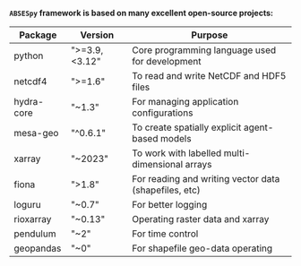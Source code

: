 
**`ABSESpy` framework is based on many excellent open-source projects:**

| Package       | Version           | Purpose                                               |
|---------------|-------------------|-------------------------------------------------------|
| python        | ">=3.9,<3.12"          | Core programming language used for development        |
| netcdf4       | ">=1.6"           | To read and write NetCDF and HDF5 files               |
| hydra-core    | "~1.3"           | For managing application configurations               |
| mesa-geo      | "^0.6.1"            | To create spatially explicit agent-based models       |
| xarray        | "~2023"        | To work with labelled multi-dimensional arrays        |
| fiona         | ">1.8"     | For reading and writing vector data (shapefiles, etc) |
| loguru         | "~0.7"     | For better logging |
| rioxarray         | "~0.13"     | Operating raster data and xarray |
| pendulum         | "~2"     | For time control |
| geopandas         | "~0"     | For shapefile geo-data operating |
